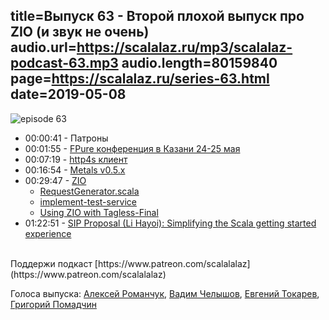 title=Выпуск 63 - Второй плохой выпуск про ZIO (и звук не очень) 
audio.url=https://scalalaz.ru/mp3/scalalaz-podcast-63.mp3
audio.length=80159840
page=https://scalalaz.ru/series-63.html
date=2019-05-08
----
![episode 63](https://scalalaz.ru/img/episode63.png)

* 00:00:41 -  Патроны
* 00:01:55 -  [FPure конференция в Казани 24-25 мая](http://fpure.events/) 
* 00:07:19 -  [http4s клиент](https://github.com/http4s/http4s/blob/660f3ce9535d40eb595c1b0690631d1412063be8/client/src/main/scala/org/http4s/client/impl/RequestGenerator.scala)
* 00:16:54 -  [Metals v0.5.x](https://scalameta.org/metals/)
* 00:29:47 -  [ZIO](https://scalaz.github.io/scalaz-zio/)
    - [RequestGenerator.scala](https://github.com/http4s/http4s/blob/660f3ce9535d40eb595c1b0690631d1412063be8/client/src/main/scala/org/http4s/client/impl/RequestGenerator.scala)
    - [implement-test-service](https://scalaz.github.io/scalaz-zio/overview/testing_effects.html#implement-test-service)
    - [Using ZIO with Tagless-Final](http://degoes.net/articles/polymorphic-bifunctors)
* 01:22:51 -  [SIP Proposal (Li Hayoi): Simplifying the Scala getting started experience](https://contributors.scala-lang.org/t/proposal-simplifying-the-scala-getting-started-experience/2978/39)

<br/>
Поддержи подкаст [https://www.patreon.com/scalalalaz](https://www.patreon.com/scalalalaz)
<br/>

Голоса выпуска:
[Алексей Романчук](http://github.com/13h3r),
[Вадим Челышов](http://github.com/dos65),
[Евгений Токарев](https://twitter.com/strobegen),
[Григорий Помадчин](https://github.com/pomadchin)
